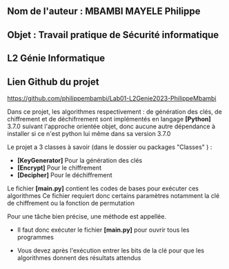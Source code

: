 ## Nom de l'auteur : MBAMBI MAYELE Philippe
## Objet : Travail pratique de Sécurité informatique
## L2 Génie Informatique

## Lien Github du projet
https://github.com/philippembambi/Lab01-L2Genie2023-PhilippeMbambi

Dans ce projet, les algorithmes respectivement : de génération des clés, de chiffrement et de déchifrrement  sont implémentés en langage **[Python]** 3.7.0 suivant l'approche orientée objet, donc aucune autre dépendance à installer si ce n'est python lui même dans sa version 3.7.0

Le projet a 3 classes à savoir (dans le dossier ou packages "Classes" ) :

- **[KeyGenerator]** Pour la génération des clés
- **[Encrypt]** Pour le chiffrement
- **[Decipher]** Pour le déchiffrement 

Le fichier **[main.py]** contient les codes de bases pour exécuter ces algorithmes
Ce fichier requiert donc certains paramètres notamment la clé de chiffrement ou la fonction de permutation

Pour une tâche bien précise, une méthode est appellée.

- Il faut donc exécuter le fichier **[main.py]** pour ouvrir tous les programmes

- Vous devez après l'exécution entrer les bits de la clé pour que les algorithmes donnent des résultats attendus